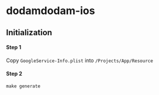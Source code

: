 # dodamdodam-ios

## Initialization
#### Step 1
Copy `GoogleService-Info.plist` into `/Projects/App/Resource`
#### Step 2
```shell
make generate
```
